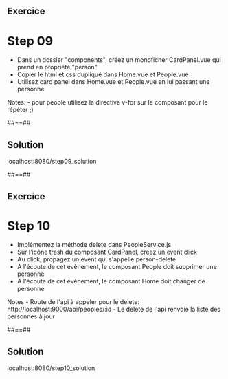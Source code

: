 <!-- .slide: class="sfeir-bg-pink exercice" -->
## Exercice
<h1>Step 09</h1>
<ul>
    <li>Dans un dossier "components", créez un monoficher CardPanel.vue qui prend en propriété "person"</li>
    <li>Copier le html et css dupliqué dans Home.vue et People.vue</li>
    <li>Utilisez card panel dans Home.vue et People.vue en lui passant une personne</li>
</ul>
Notes:
 - pour people utilisez la directive v-for sur le composant pour le répéter ;)

##==##

<!-- .slide: class="sfeir-bg-blue exercice" -->
## Solution
<span class="full-center">localhost:8080/step09_solution</span>

##==##

<!-- .slide: class="sfeir-bg-pink exercice" -->
## Exercice
<h1>Step 10</h1>
<ul>
    <li>Implémentez la méthode delete dans PeopleService.js</li>
    <li>Sur l'icône trash du composant CardPanel, créez un event click</li>
    <li>Au click, propagez un event qui s'appelle person-delete</li>
    <li>A l'écoute de cet évènement, le composant People doit supprimer une personne</li>
    <li>A l'écoute de cet évènement, le composant Home doit changer de personne</li>
</ul>
Notes
- Route de l'api à appeler pour le delete: http://localhost:9000/api/peoples/:id
- Le delete de l'api renvoie la liste des personnes à jour

 ##==##

 <!-- .slide: class="sfeir-bg-blue exercice" -->
 ## Solution
<span class="full-center">localhost:8080/step10_solution</span>
